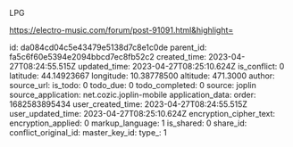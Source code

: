 LPG

https://electro-music.com/forum/post-91091.html&highlight=

id: da084cd04c5e43479e5138d7c8e1c0de
parent_id: fa5c6f60e5394e2094bbcd7ec8fb52c2
created_time: 2023-04-27T08:24:55.515Z
updated_time: 2023-04-27T08:25:10.624Z
is_conflict: 0
latitude: 44.14923667
longitude: 10.38778500
altitude: 471.3000
author: 
source_url: 
is_todo: 0
todo_due: 0
todo_completed: 0
source: joplin
source_application: net.cozic.joplin-mobile
application_data: 
order: 1682583895434
user_created_time: 2023-04-27T08:24:55.515Z
user_updated_time: 2023-04-27T08:25:10.624Z
encryption_cipher_text: 
encryption_applied: 0
markup_language: 1
is_shared: 0
share_id: 
conflict_original_id: 
master_key_id: 
type_: 1